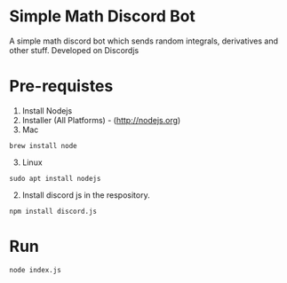 # Simple Math Discord Bot
A simple math discord bot which sends random integrals, derivatives and other stuff. Developed on Discordjs
# Pre-requistes
1. Install Nodejs
  1. Installer (All Platforms) - (http://nodejs.org)
  2. Mac
 ```
brew install node
```
  3. Linux 
```
sudo apt install nodejs
```  
2. Install discord js in the respository. 
```
npm install discord.js
```
# Run
```
node index.js
```
